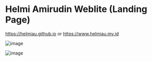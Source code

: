 # Helmi Amirudin Weblite (Landing Page)
https://helmiau.github.io or https://www.helmiau.my.id

![image](https://user-images.githubusercontent.com/20932301/127013338-c6b2d3e5-fa85-457a-9d96-7c0fb7b505d2.png)

![image](https://user-images.githubusercontent.com/20932301/127013492-11f4f37b-0429-42ad-b4bd-5e16b4cce75a.png)
